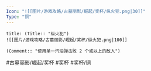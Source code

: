 ```yaml
---
Icon: "![[图片/游戏攻略/古墓丽影/崛起/奖杯/纵火犯.png|30]]"
Type: "铜"
---
```

```ad-common-bronze-trophy
title: (Title:: "纵火犯")
![[图片/游戏攻略/古墓丽影/崛起/奖杯/纵火犯.png|100]]

(Comment:: "使用单一汽油弹击败 2 个或以上的敌人")
```

#古墓丽影/崛起/奖杯 #奖杯 #奖杯/铜
